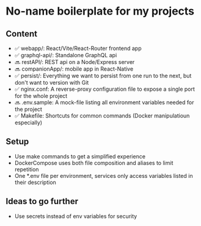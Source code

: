 # No-name boilerplate for my projects

## Content

- ✅ webapp/: React/Vite/React-Router frontend app
- ✅ graphql-api/: Standalone GraphQL api
- 🔜 restAPI/: REST api on a Node/Express server
- 🔜 companionApp/: mobile app in React-Native
- ✅ persist/: Everything we want to persist from one run to the next, but don't want to version with Git
- ✅ nginx.conf: A reverse-proxy configuration file to expose a single port for the whole project
- 🔜 .env.sample: A mock-file listing all environment variables needed for the project
- ✅ Makefile: Shortcuts for common commands (Docker manipulatioun especially)

## Setup

- Use make commands to get a simplified experience
- DockerCompose uses both file composition and aliases to limit repetition
- One \*.env file per environment, services only access variables listed in their description

## Ideas to go further

- Use secrets instead of env variables for security
